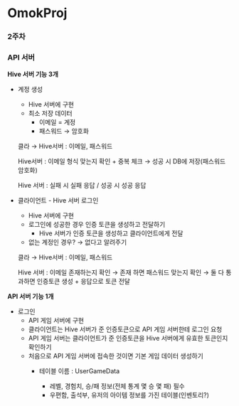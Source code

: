 # OmokProj
### 2주차

### API 서버

**Hive 서버 기능 3개**

- 계정 생성
    - Hive 서버에 구현
    - 최소 저장 데이터
        - 이메일 = 계정
        - 패스워드 → 암호화
    
    클라 → Hive서버 : 이메일, 패스워드
    
    Hive서버 : 이메일 형식 맞는지 확인 + 중복 체크 → 성공 시 DB에 저장(패스워드 암호화)
    
    Hive 서버 : 실패 시 실패 응답 / 성공 시 성공 응답
    
- 클라이언트 - Hive 서버 로그인
    - Hive 서버에 구현
    - 로그인에 성공한 경우 인증 토큰을 생성하고 전달하기
        - Hive 서버가 인증 토큰을 생성하고 클라이언트에게 전달
    - 없는 계정인 경우? → 없다고 알려주기
    
    클라 → Hive서버 : 이메일, 패스워드
    
    Hive 서버 : 이메일 존재하는지 확인 → 존재 하면 패스워드 맞는지 확인 → 둘 다 통과하면 인증토큰 생성 + 응답으로 토큰 전달
    

**API 서버 기능 1개**

- 로그인
    - API 게임 서버에 구현
    - 클라이언트는 Hive 서버가 준 인증토큰으로 API 게임 서버한테 로그인 요청
    - API 게임 서버는 클라이언트가 준 인증토큰을 Hive 서버에게 유효한 토큰인지 확인하기
    - 처음으로 API 게임 서버에 접속한 것이면 기본 게임 데이터 생성하기
        - 테이블 이름 : UserGameData
            - 레벨, 경험치, 승/패 정보(전체 통계 몇 승 몇 패) 필수
            
            + 우편함, 출석부, 유저의 아이템 정보를 가진 테이블(인벤토리?)
